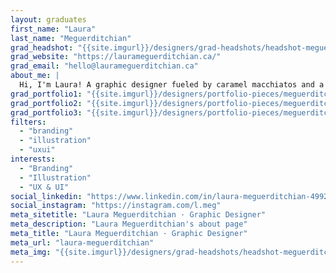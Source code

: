 ```yaml
---
layout: graduates
first_name: "Laura"
last_name: "Meguerditchian"
grad_headshot: "{{site.imgurl}}/designers/grad-headshots/headshot-meguerditchian-laura.jpg"
grad_website: "https://laurameguerditchian.ca/"
grad_email: "hello@laurameguerditchian.ca"
about_me: |
  Hi, I'm Laura! A graphic designer fueled by caramel macchiatos and a passion for innovative design and communication. I moved from MS Paint and Crayolas to Adobe CC.
grad_portfolio1: "{{site.imgurl}}/designers/portfolio-pieces/meguerditchian-laura-portfolio1.jpg"
grad_portfolio2: "{{site.imgurl}}/designers/portfolio-pieces/meguerditchian-laura-portfolio2.jpg"
grad_portfolio3: "{{site.imgurl}}/designers/portfolio-pieces/meguerditchian-laura-portfolio3.jpg"
filters:
  - "branding"
  - "illustration"
  - "uxui"
interests:
  - "Branding"
  - "Illustration"
  - "UX & UI"
social_linkedin: "https://www.linkedin.com/in/laura-meguerditchian-49925913b/"
social_instagram: "https://instagram.com/l.meg"
meta_sitetitle: "Laura Meguerditchian · Graphic Designer"
meta_description: "Laura Meguerditchian's about page"
meta_title: "Laura Meguerditchian · Graphic Designer"
meta_url: "laura-meguerditchian"
meta_img: "{{site.imgurl}}/designers/grad-headshots/headshot-meguerditchian-laura.jpg"
---
```

